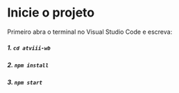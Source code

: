 # Inicie o projeto

Primeiro abra o terminal no Visual Studio Code e escreva:
##### 1. `cd atviii-wb`
##### 2. `npm install`
##### 3. `npm start`
